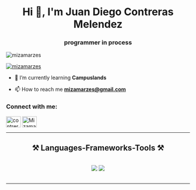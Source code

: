 <h1 align="center">Hi 👋, I'm Juan Diego Contreras Melendez</h1>
<h3 align="center">programmer in process</h3>

<p align="left"> <img src="https://komarev.com/ghpvc/?username=mizamarzes&label=Profile%20views&color=0e75b6&style=flat" alt="mizamarzes" /> </p>

<p align="left"> <a href="https://github.com/ryo-ma/github-profile-trophy"><img src="https://github-profile-trophy.vercel.app/?username=mizamarzes" alt="mizamarzes" /></a> </p>

- 🌱 I’m currently learning **Campuslands**

- 📫 How to reach me **mizamarzes@gmail.com**

<h3 align="left">Connect with me:</h3>
<p align="left">
<a href="https://instagram.com/contreras_x333" target="blank"><img align="center" src="https://raw.githubusercontent.com/rahuldkjain/github-profile-readme-generator/master/src/images/icons/Social/instagram.svg" alt="contreras_x333" height="30" width="40" /></a>
<a href="https://discord.gg/Mizamarzes" target="blank"><img align="center" src="https://raw.githubusercontent.com/rahuldkjain/github-profile-readme-generator/master/src/images/icons/Social/discord.svg" alt="Mizamarzes" height="30" width="40" /></a>
</p>

 <hr/>
 
<h2 align="center">⚒️ Languages-Frameworks-Tools ⚒️</h2>
<br/>
<div align="center">
    <img src="https://skillicons.dev/icons?i=html,css,git,vscode,ps,notion,linux,github,bootstrap" />
    <img src="https://skillicons.dev/icons?i=python,javascript,java,mysql,spring,postgres"/><br>
</div>

<br/>
<hr/>
